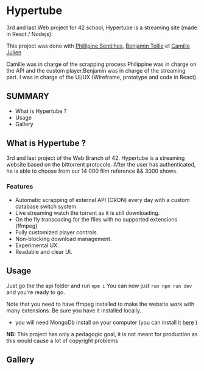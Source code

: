 # Hypertube
3rd and last Web project for 42 school, Hypertube is a streaming site (made in React / Nodejs):

This project was done with [Phillipine Sentilhes](https://github.com/pommedepain), [Benjamin Tollie](https://github.com/BenjaminTle) et [Camille Julien](https://github.com/cajulien42)

Camille was in charge of the scrapping process Philippine was in charge on the API and the custom player,Benjamin was in charge of the streaming part. I was in charge of the UI/UX (Wireframe, prototype and code in React). 

## SUMMARY
- What is Hypertube ?
- Usage
- Gallery


## What is Hypertube ?
3rd and last project of the Web Branch of 42. Hypertube is a streaming website based on the bittorrent protocole. After the user has authenticated, he is able to choose from our 14 000 film reference && 3000 shows.

### Features
- Automatic scrapping of external API (CRON) every day with a custom database switch system
- Live streaming watch the torrent as it is still downloading.
- On the fly transcoding for the files with no supported extensions (ffmpeg)
- Fully customized player controls.
- Non-blocking download management.
- Experimental UX.
- Readable and clear UI.

## Usage
Just go the the api folder and run `npm i` You can now just `run npm run dev` and you're ready to go.

Note that you need to have ffmpeg installed to make the website work with many extensions. Be sure you have it installed locally.

+ you will need MongoDb install on your computer (you can install it [here](https://docs.mongodb.com/manual/administration/install-community/) )

__NB:__ This project has only a pedagogic goal, it is not meant for production as this would cause a lot of copyright problems

## Gallery
